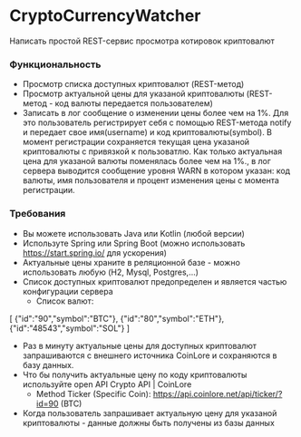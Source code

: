 # CryptoСurrencyWatcher

Написать простой REST-сервис просмотра котировок криптовалют

### Функциональность
- Просмотр списка доступных криптовалют (REST-метод)
- Просмотр актуальной цены для указаной криптовалюты (REST-метод - код валюты передается пользователем)
- Записать в лог сообщение о изменении цены более чем на 1%. Для это пользователь регистрирует себя с помощью REST-метода notify и передает свое имя(username) и код криптовалюты(symbol). В момент регистрации cохраняется текущая цена указаной криптовалюты с привязкой к пользоватлю. Как только актуальная цена для указаной валюты поменялась более чем на 1%., в лог сервера выводится сообщение уровня WARN в котором указан: код валюты, имя пользователя и процент изменения цены с момента регистрации.

### Требования
- Вы можете использовать Java или Kotlin (любой версии)
- Используте Spring или Spring Boot (можно использовать https://start.spring.io/ для ускорения)
- Актуальные цены храните в реляционной базе - можно использовать любую (H2, Mysql, Postgres,…)
- Cписок доступных криптовалют предопределен и является частью конфигурации сервера
  - Список валют:

[ {"id":"90","symbol":"BTC"}, {"id":"80","symbol":"ETH"}, {"id":"48543","symbol":"SOL"} ]
- Раз в минуту актуальные цены для доступных криптовалют запрашиваются c внешнего источника CoinLore и сохраняются в базу данных.
- Что бы получить актуальные цену по коду криптовалюты используйте open API Crypto API | CoinLore
  - Меthod Ticker (Specific Coin): https://api.coinlore.net/api/ticker/?id=90 (BTC)
- Когда пользователь запрашивает актуальную цену для указаной криптовалюты - данные должны быть получены из базы данных

